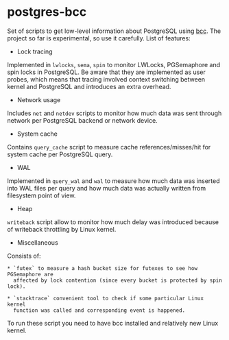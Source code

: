 # postgres-bcc

Set of scripts to get low-level information about PostgreSQL using
[bcc](https://github.com/iovisor/bcc/). The project so far is experimental, so
use it carefully. List of features:

* Lock tracing

Implemented in `lwlocks`, `sema`, `spin` to monitor LWLocks, PGSemaphore and
spin locks in PostgreSQL. Be aware that they are implemented as user probes,
which means that tracing involved context switching between kernel and
PostgreSQL and introduces an extra overhead.

* Network usage

Includes `net` and `netdev` scripts to monitor how much data was sent through
network per PostgreSQL backend or network device.

* System cache

Contains `query_cache` script to measure cache references/misses/hit for system
cache per PostgreSQL query.

* WAL

Implemented in `query_wal` and `wal` to measure how much data was inserted into
WAL files per query and how much data was actually written from filesystem
point of view.

* Heap

`writeback` script allow to monitor how much delay was introduced because of
writeback throttling by Linux kernel.

* Miscellaneous

Consists of:

    * `futex` to measure a hash bucket size for futexes to see how PGSemaphore are
      affected by lock contention (since every bucket is protected by spin lock).

    * `stacktrace` convenient tool to check if some particular Linux kernel
      function was called and corresponding event is happened.

To run these script you need to have bcc installed and relatively new Linux
kernel.

